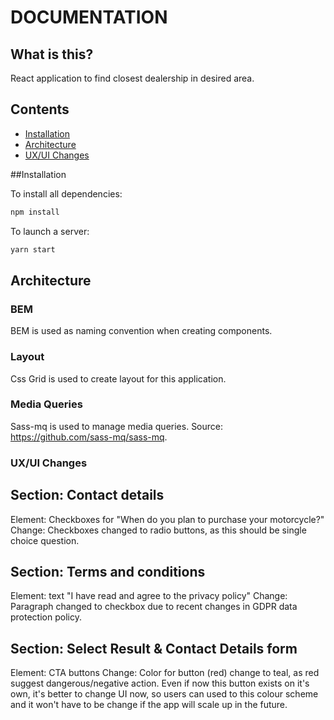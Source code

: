<h1>DOCUMENTATION</h1>

## What is this?
React application to find closest dealership in desired area.

## Contents
- [Installation](#installation)
- [Architecture](#architecture)
- [UX/UI Changes](#changes)



##Installation

To install all dependencies:
```bash
npm install
```

To launch a server:
```bash
yarn start
```

## Architecture

### BEM
BEM is used as naming convention when creating components.

### Layout
Css Grid is used to create layout for this application.

### Media Queries
Sass-mq is used to manage media queries. Source: <a href="https://github.com/sass-mq/sass-mq">https://github.com/sass-mq/sass-mq</a>.



### UX/UI Changes

## Section: Contact details
Element: Checkboxes for "When do you plan to purchase your motorcycle?"
Change:
Checkboxes changed to radio buttons, as this should be single choice question.


## Section: Terms and conditions
Element: text "I have read and agree to the privacy policy"
Change:
Paragraph changed to checkbox due to recent changes in GDPR data protection policy.


## Section: Select Result & Contact Details form
Element: CTA buttons
Change:
Color for button (red) change to teal, as red suggest dangerous/negative action. Even if now this button exists on it's own, it's better to change UI now, so users can used to this colour scheme and it won't have to be change if the app will scale up in the future.